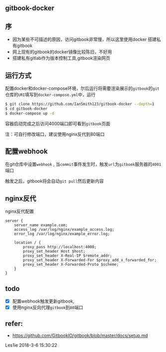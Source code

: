 ## gitbook-docker
##  序 

- 因为某些不可描述的原因，访问gitbook非常慢，所以这里使用docker 搭建私有gitbook
- 网上现有的gitbook的docker镜像比较陈旧，不好用
- 搭建私有gitlab作为版本控制工具,gitbook渲染网页

## 运行方式
配置docker和docker-compose环境，尔后运行将需要渲染展示的`gitbook`的`git` 仓库的`URI`填写到`docker-compose.yml`中，运行
```bash
$ git clone https://github.com/IanSmith123/gitbook-docker --depth=1
$ cd gitbook-docker
$ docker-compose up -d
```
容器启动完成之后访问4000端口即可看到`gitbook`页面

注：可自行修改端口，建议使用nginx反代到80端口

## 配置webhook
在git仓库中设置`webhook` , 当`commit`事件发生时，触发`url`为`gitbook`服务器的`4001`端口

触发之后，gitbook将会自动`git pull`然后更新内容

## nginx反代
nginx反代配置
```
server { 
    server_name example.com;
    access_log /var/log/nginx/example_access.log;
    error_log /var/log/nginx/example_error.log;

    location / {
        proxy_pass http://localhost:4000;
        proxy_set_header Host $host;
        proxy_set_header X-Real-IP $remote_addr;
        proxy_set_header X-Forwarded-For $proxy_add_x_forwarded_for;
        proxy_set_header X-Forwarded-Proto $scheme;
    }
}
```

## todo
- [x] 配置webhook触发更新gitbook,
- [x] 使用nginx反向代理`gitbook`到`80`端口

## refer:
- https://github.com/GitbookIO/gitbook/blob/master/docs/setup.md



Les1ie
2018-3-6 15:30:22
